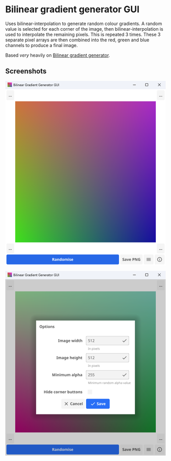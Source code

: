 # Bilinear gradient generator GUI

Uses bilinear-interpolation to generate random colour gradients. A random value is selected for each corner of the image, then bilinear-interpolation is used to interpolate the remaining pixels. This is repeated 3 times. These 3 separate pixel arrays are then combined into the red, green and blue channels to produce a final image.

Based *very* heavily on [Bilinear gradient generator](https://github.com/odddollar/Bilinear-gradient-generator).

## Screenshots

![Image 1](screenshots/image1.png)

![Image 2](screenshots/image2.png)

